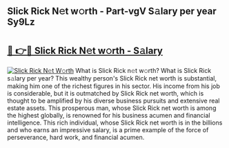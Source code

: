 ## Slick Rick N𝚎t w𝚘rth - Part-vgV S𝚊lary per year Sy9Lz

# <h2><a href="http://gc28db.nevu.top/?p=Slick+Rick">🔗 👉🔴 Slick Rick N𝚎t w𝚘rth - S𝚊lary</a></h2>

[![Slick Rick N𝚎t W𝚘rth](https://i.imgur.com/Oavwk0R.jpeg)](http://gc28db.nevu.top/?p=Slick+Rick)
What is Slick Rick n𝚎t w𝚘rth? What is Slick Rick s𝚊lary per year?
This wealthy person's Slick Rick net worth is substantial, making him one of the richest figures in his sector. His income from his job is considerable, but it is outmatched by Slick Rick net worth, which is thought to be amplified by his diverse business pursuits and extensive real estate assets. This prosperous man, whose Slick Rick net worth is among the highest globally, is renowned for his business acumen and financial intelligence. This rich individual, whose Slick Rick net worth is in the billions and who earns an impressive salary, is a prime example of the force of perseverance, hard work, and financial acumen.

